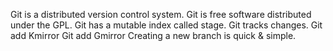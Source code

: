 Git is a distributed version control system.
Git is free software distributed under the GPL.
Git has a mutable index called stage.
Git tracks changes.
Git add Kmirror
Git add Gmirror
Creating a new branch is quick & simple.